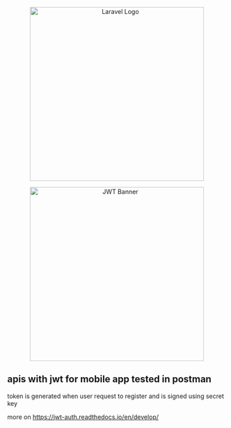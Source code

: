 <p align="center"><a href="https://laravel.com" target="_blank"><img src="https://raw.githubusercontent.com/laravel/art/master/logo-lockup/5%20SVG/2%20CMYK/1%20Full%20Color/laravel-logolockup-cmyk-red.svg" width="400" alt="Laravel Logo"></a></p>

<p align="center"><a href="https://jwt-auth.readthedocs.io/en/develop/" target="_blank"><img src="https://cloud.githubusercontent.com/assets/1801923/9915273/119b9350-5cae-11e5-850b-c941cac60b32.png" width="400" alt="JWT Banner"></a></p>

## apis with jwt for mobile app tested in postman 

token is generated when user request to register and is signed using secret key

more on https://jwt-auth.readthedocs.io/en/develop/
